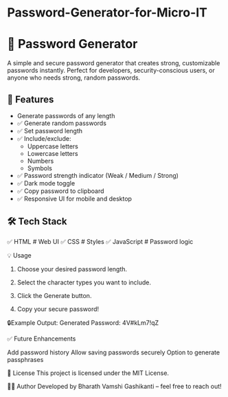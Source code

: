 # Password-Generator-for-Micro-IT
# 🔐 Password Generator

A simple and secure password generator that creates strong, customizable passwords instantly. Perfect for developers, security-conscious users, or anyone who needs strong, random passwords.

## 🚀 Features

- Generate passwords of any length
- ✅ Generate random passwords
- ✅ Set password length
- ✅ Include/exclude:
  - Uppercase letters
  - Lowercase letters
  - Numbers
  - Symbols
- ✅ Password strength indicator (Weak / Medium / Strong)
- ✅ Dark mode toggle
- ✅ Copy password to clipboard
- ✅ Responsive UI for mobile and desktop

## 🛠️ Tech Stack

✅ HTML # Web UI
✅ CSS  # Styles
✅ JavaScript # Password logic

💡 Usage

  1. Choose your desired password length.

  2. Select the character types you want to include.

  3. Click the Generate button.

  4. Copy your secure password!

🔒Example Output:
 Generated Password: 4V#kLm7!qZ

✅ Future Enhancements
  
  Add password history
  Allow saving passwords securely
  Option to generate passphrases

📄 License
This project is licensed under the MIT License.

🙋‍♂️ Author
Developed by Bharath Vamshi Gashikanti – feel free to reach out!

